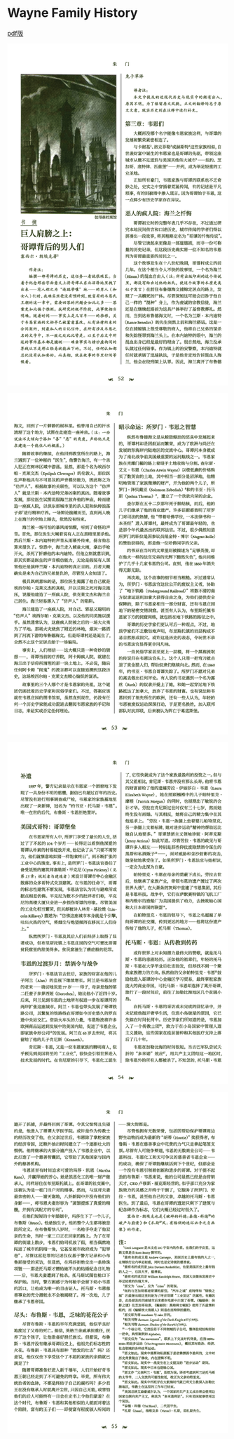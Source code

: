 # Wayne Family History

[pdf版](Wayne%20Family%20History.pdf)

![](Wayne%20Family%20History-汉化_页面_1.png)

![](Wayne%20Family%20History-汉化_页面_2.png)

![](Wayne%20Family%20History-汉化_页面_3.png)

![](Wayne%20Family%20History-汉化_页面_4.png)
